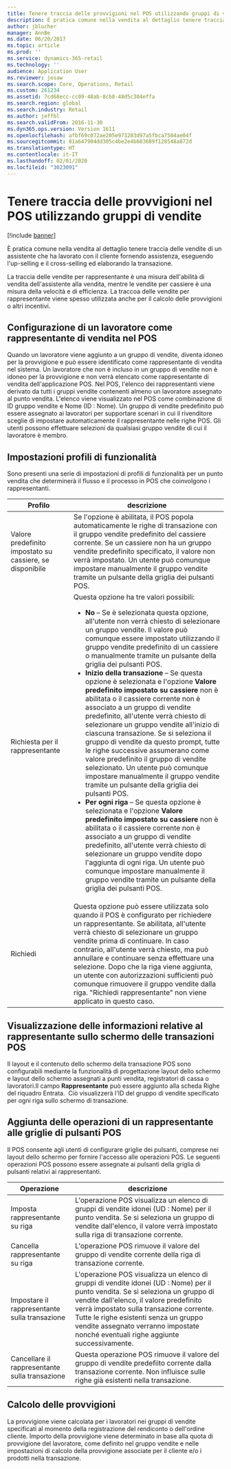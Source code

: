 ```yaml
---
title: Tenere traccia delle provvigioni nel POS utilizzando gruppi di vendite
description: È pratica comune nella vendita al dettaglio tenere traccia delle vendite di un assistente che ha lavorato con il cliente fornendo assistenza, eseguendo l'up-selling ed elaborando la transazione.
author: jblucher
manager: AnnBe
ms.date: 06/20/2017
ms.topic: article
ms.prod: ''
ms.service: dynamics-365-retail
ms.technology: ''
audience: Application User
ms.reviewer: josaw
ms.search.scope: Core, Operations, Retail
ms.custom: 261234
ms.assetid: 7cd68ecc-cc09-48ab-8cb8-48d5c304effa
ms.search.region: global
ms.search.industry: Retail
ms.author: jeffbl
ms.search.validFrom: 2016-11-30
ms.dyn365.ops.version: Version 1611
ms.openlocfilehash: afbf69c072ae205e973203d97a5fbca7504ae04f
ms.sourcegitcommit: 81a647904dd305c4be2e4b683689f128548a872d
ms.translationtype: HT
ms.contentlocale: it-IT
ms.lasthandoff: 02/01/2020
ms.locfileid: "3023091"
---
```

# <a name="track-commissions-in-the-point-of-sale-pos-by-using-sales-groups"></a>Tenere traccia delle provvigioni nel POS utilizzando gruppi di vendite

[!include [banner](includes/banner.md)]

È pratica comune nella vendita al dettaglio tenere traccia delle vendite di un assistente che ha lavorato con il cliente fornendo assistenza, eseguendo l'up-selling e il cross-selling ed elaborando la transazione.

La traccia delle vendite per rappresentante è una misura dell'abilità di vendita dell'assistente alla vendita, mentre le vendite per cassiere è una misura della velocità e di efficienza. La traccoa delle vendite per rappresentante viene spesso utilizzata anche per il calcolo delle provvigioni o altri incentivi.

## <a name="configuring-a-worker-to-be-a-sales-representative-in-pos"></a>Configurazione di un lavoratore come rappresentante di vendita nel POS

Quando un lavoratore viene aggiunto a un gruppo di vendite, diventa idoneo per la provvigione e può essere identificato come rappresentante di vendita nel sistema. Un lavoratore che non è incluso in un gruppo di vendite non è idoneo per la provvigione e non verrà elencato come rappresentante di vendita dell'applicazione POS. Nel POS, l'elenco dei rappresentanti viene derivato da tutti i gruppi vendite contenenti almeno un lavoratore assegnato al punto vendita. L'elenco viene visualizzato nel POS come combinazione di ID gruppo vendite e Nome (ID : Nome). Un gruppo di vendite predefinito può essere assegnato ai lavoratori per supportare scenari in cui il rivenditore sceglie di impostare automaticamente il rappresentante nelle righe POS. Gli utenti possono effettuare selezioni da qualsiasi gruppo vendite di cui il lavoratore è membro.

## <a name="functionality-profile-settings"></a>Impostazioni profili di funzionalità

Sono presenti una serie di impostazioni di profili di funzionalità per un punto vendita che determinerà il flusso e il processo in POS che coinvolgono i rappresentanti.

<table>
<thead>
<tr>
<th>Profilo</th>
<th>descrizione</th>
</tr>
</thead>
<tbody>
<tr>
<td>Valore predefinito impostato su cassiere, se disponibile</td>
<td>Se l'opzione è abilitata, il POS popola automaticamente le righe di transazione con il gruppo vendite predefinito del cassiere corrente. Se un cassiere non ha un gruppo vendite predefinito specificato, il valore non verrà impostato. Un utente può comunque impostare manualmente il gruppo vendite tramite un pulsante della griglia dei pulsanti POS.</td>
</tr>
<tr>
<td>Richiesta per il rappresentante</td>
<td>Questa opzione ha tre valori possibili:
<ul>
<li><strong>No</strong> – Se è selezionata questa opzione, all'utente non verrà chiesto di selezionare un gruppo vendite. Il valore può comunque essere impostato utilizzando il gruppo vendite predefinito di un cassiere o manualmente tramite un pulsante della griglia dei pulsanti POS.</li>
<li><strong>Inizio della transazione</strong> – Se questa opzione è selezionata e l'opzione <strong>Valore predefinito impostato su cassiere</strong> non è abilitata o il cassiere corrente non è associato a un gruppo di vendite predefinito, all'utente verrà chiesto di selezionare un gruppo vendite all'inizio di ciascuna transazione. Se si seleziona il gruppo di vendite da questo prompt, tutte le righe successive assumerano come valore predefinito il gruppo di vendite selezionato. Un utente può comunque impostare manualmente il gruppo vendite tramite un pulsante della griglia dei pulsanti POS.</li>
<li><strong>Per ogni riga</strong> – Se questa opzione è selezionata e l'opzione <strong>Valore predefinito impostato su cassiere</strong> non è abilitata o il cassiere corrente non è associato a un gruppo di vendite predefinito, all'utente verrà chiesto di selezionare un gruppo vendite dopo l'aggiunta di ogni riga. Un utente può comunque impostare manualmente il gruppo vendite tramite un pulsante della griglia dei pulsanti POS.</li>
</ul>
</td>
</tr>
<tr>
<td>Richiedi</td>
<td>Questa opzione può essere utilizzata solo quando il POS è configurato per richiedere un rappresentante. Se abilitata, all'utente verrà chiesto di selezionare un gruppo vendite prima di continuare. In caso contrario, all'utente verrà chiesto, ma può annullare e continuare senza effettuare una selezione. Dopo che la riga viene aggiunta, un utente con autorizzazioni sufficienti può comunque rimuovere il gruppo vendite dalla riga. "Richiedi rappresentante" non viene applicato in questo caso.</td>
</tr>
</tbody>
</table>

## <a name="displaying-the-sales-representative-information-on-the-pos-transactions-screen"></a>Visualizzazione delle informazioni relative al rappresentante sullo schermo delle transazioni POS

Il layout e il contenuto dello schermo della transazione POS sono configurabili mediante la funzionalità di progettazione layout dello schermo e layout dello schermo assegnati a punti vendita, registratori di cassa o lavoratori.Il campo **Rappresentante** può essere aggiunto alla scheda Righe del riquadro Entrata.  Ciò visualizzerà l'ID del gruppo di vendite specificato per ogni riga sullo schermo di transazione.

## <a name="adding-sales-representative-operations-to-pos-button-grids"></a>Aggiunta delle operazioni di un rappresentante alle griglie di pulsanti POS

Il POS consente agli utenti di configurare griglie dei pulsanti, comprese nei layout dello schermo per fornire l'accesso alle operazioni POS. Le seguenti operazioni POS possono essere assegnate ai pulsanti della griglia di pulsanti relativi ai rappresentanti.

| Operazione                                 | descrizione |
|-------------------------------------------|-------------|
| Imposta rappresentante su riga          | L'operazione POS visualizza un elenco di gruppi di vendite idonei (UD : Nome) per il punto vendita. Se si seleziona un gruppo di vendite dall'elenco, il valore verrà impostato sulla riga di transazione corrente. |
| Cancella rappresentante su riga        | L'operazione POS rimuove il valore del gruppo di vendite corrente della riga di transazione corrente. |
| Impostare il rappresentante sulla transazione   | L'operazione POS visualizza un elenco di gruppi di vendite idonei (UD : Nome) per il punto vendita. Se si seleziona un gruppo di vendite dall'elenco, il valore predefinito verrà impostato sulla transazione corrente. Tutte le righe esistenti senza un gruppo vendite assegnato verranno impostate nonché eventuali righe aggiunte successivamente. |
| Cancellare il rappresentante sulla transazione | Questa operazione POS rimuove il valore del gruppo di vendite predefiito corrente dalla transazione corrente. Non influisce sulle righe già esistenti nella transazione. |

## <a name="calculating-commissions"></a>Calcolo delle provvigioni

La provvigione viene calcolata per i lavoratori nei gruppi di vendite specificati al momento della registrazione del rendiconto o dell'ordine cliente. Importo della provvigione viene determinato in base alla quota di provvigione del lavoratore, come definito nel gruppo vendite e nelle impostazioni di calcolo della provvigione associate per il cliente e/o i prodotti nella transazione.
